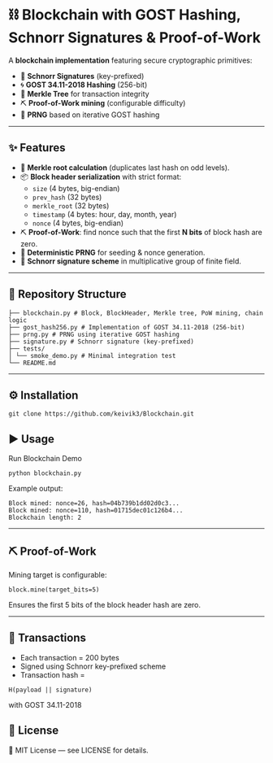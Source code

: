 # ⛓️ Blockchain with GOST Hashing, Schnorr Signatures & Proof-of-Work  

A **blockchain implementation** featuring secure cryptographic primitives:  

- 🔐 **Schnorr Signatures** (key-prefixed)  
- 🌀 **GOST 34.11-2018 Hashing** (256-bit)  
- 🌳 **Merkle Tree** for transaction integrity  
- ⛏️ **Proof-of-Work mining** (configurable difficulty)  
- 🎲 **PRNG** based on iterative GOST hashing  

---

## ✨ Features  

- 🌳 **Merkle root calculation** (duplicates last hash on odd levels).  
- 📦 **Block header serialization** with strict format:  
  - `size` (4 bytes, big-endian)  
  - `prev_hash` (32 bytes)  
  - `merkle_root` (32 bytes)  
  - `timestamp` (4 bytes: hour, day, month, year)  
  - `nonce` (4 bytes, big-endian)  
- ⛏️ **Proof-of-Work**: find nonce such that the first **N bits** of block hash are zero.  
- 🎲 **Deterministic PRNG** for seeding & nonce generation.  
- 🔐 **Schnorr signature scheme** in multiplicative group of finite field.  

---

## 📂 Repository Structure  

```
├── blockchain.py # Block, BlockHeader, Merkle tree, PoW mining, chain logic
├── gost_hash256.py # Implementation of GOST 34.11-2018 (256-bit)
├── prng.py # PRNG using iterative GOST hashing
├── signature.py # Schnorr signature (key-prefixed)
├── tests/
│ └── smoke_demo.py # Minimal integration test
└── README.md
```

---

## ⚙️ Installation  

```
git clone https://github.com/keivik3/Blockchain.git
```

## ▶️ Usage

Run Blockchain Demo
```
python blockchain.py
```
Example output:
```
Block mined: nonce=26, hash=04b739b1dd02d0c3...
Block mined: nonce=110, hash=01715dec01c126b4...
Blockchain length: 2
```

---

## ⛏️ Proof-of-Work
Mining target is configurable:
```
block.mine(target_bits=5)
```
Ensures the first 5 bits of the block header hash are zero.

---

## 💸 Transactions

* Each transaction = 200 bytes
* Signed using Schnorr key-prefixed scheme
* Transaction hash =
```
H(payload || signature) 
```

with GOST 34.11-2018

## 📜 License

📖 MIT License — see LICENSE for details.
